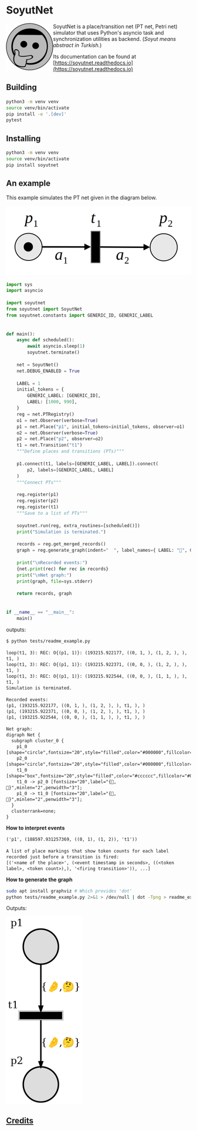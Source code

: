 # SoyutNet

<img align="left" width="128" height="128" src="https://raw.githubusercontent.com/dmrokan/soyutnet/main/docs/source/_static/soyutnet_logo.png">

SoyutNet is a place/transition net (PT net, Petri net) simulator
that uses Python's asyncio task and synchronization utilities as
backend. (*Soyut means abstract in Turkish.*)

Its documentation can be found at [https://soyutnet.readthedocs.io](https://soyutnet.readthedocs.io)

## Building

```bash
python3 -m venv venv
source venv/bin/activate
pip install -e '.[dev]'
pytest
```

## Installing

```bash
python3 -m venv venv
source venv/bin/activate
pip install soyutnet
```

## An example

This example simulates the PT net given in the diagram below.

![PT net example](https://raw.githubusercontent.com/dmrokan/soyutnet/main/docs/source/_static/images/first_example_T0.png "PT net example")

```python
import sys
import asyncio

import soyutnet
from soyutnet import SoyutNet
from soyutnet.constants import GENERIC_ID, GENERIC_LABEL


def main():
    async def scheduled():
        await asyncio.sleep(1)
        soyutnet.terminate()

    net = SoyutNet()
    net.DEBUG_ENABLED = True

    LABEL = 1
    initial_tokens = {
        GENERIC_LABEL: [GENERIC_ID],
        LABEL: [1000, 990],
    }
    reg = net.PTRegistry()
    o1 = net.Observer(verbose=True)
    p1 = net.Place("p1", initial_tokens=initial_tokens, observer=o1)
    o2 = net.Observer(verbose=True)
    p2 = net.Place("p2", observer=o2)
    t1 = net.Transition("t1")
    """Define places and transitions (PTs)"""

    p1.connect(t1, labels=[GENERIC_LABEL, LABEL]).connect(
        p2, labels=[GENERIC_LABEL, LABEL]
    )
    """Connect PTs"""

    reg.register(p1)
    reg.register(p2)
    reg.register(t1)
    """Save to a list of PTs"""

    soyutnet.run(reg, extra_routines=[scheduled()])
    print("Simulation is terminated.")

    records = reg.get_merged_records()
    graph = reg.generate_graph(indent="  ", label_names={ LABEL: "🤔", GENERIC_LABEL: "🤌" })

    print("\nRecorded events:")
    {net.print(rec) for rec in records}
    print("\nNet graph:")
    print(graph, file=sys.stderr)

    return records, graph


if __name__ == "__main__":
    main()
```

outputs:

```
$ python tests/readme_example.py

loop(t1, 3): REC: O{(p1, 1)}: (193215.922177, ((0, 1, ), (1, 2, ), ), t1, ) 
loop(t1, 3): REC: O{(p1, 1)}: (193215.922371, ((0, 0, ), (1, 2, ), ), t1, ) 
loop(t1, 3): REC: O{(p1, 1)}: (193215.922544, ((0, 0, ), (1, 1, ), ), t1, ) 
Simulation is terminated.

Recorded events:
(p1, (193215.922177, ((0, 1, ), (1, 2, ), ), t1, ), ) 
(p1, (193215.922371, ((0, 0, ), (1, 2, ), ), t1, ), ) 
(p1, (193215.922544, ((0, 0, ), (1, 1, ), ), t1, ), ) 

Net graph:
digraph Net {
  subgraph cluster_0 {
    p1_0 [shape="circle",fontsize="20",style="filled",color="#000000",fillcolor="#dddddd",label="",xlabel="p1",height="1",width="1",penwidth=3];
    p2_0 [shape="circle",fontsize="20",style="filled",color="#000000",fillcolor="#dddddd",label="",xlabel="p2",height="1",width="1",penwidth=3];
    t1_0 [shape="box",fontsize="20",style="filled",color="#cccccc",fillcolor="#000000",label="",xlabel="t1",height="0.25",width="1.25",penwidth=3];
    t1_0 -> p2_0 [fontsize="20",label="{🤌,🤔}",minlen="2",penwidth="3"];
    p1_0 -> t1_0 [fontsize="20",label="{🤌,🤔}",minlen="2",penwidth="3"];
  }
  clusterrank=none;
}
```

**How to interpret events**

```
('p1', (188597.931257369, ((0, 1), (1, 2)), 't1'))

A list of place markings that show token counts for each label recorded just before a transition is fired:
[('<name of the place>', (<event timestamp in seconds>, ((<token label>, <token count>),), '<firing transition>')), ...]
```

**How to generate the graph**

```bash
sudo apt install graphviz # Which provides 'dot'
python tests/readme_example.py 2>&1 > /dev/null | dot -Tpng > readme_example.png
```

Outputs:

![PT net graph](https://raw.githubusercontent.com/dmrokan/soyutnet/main/docs/source/_static/images/first_example.png "PT net graph")

## [Credits](https://github.com/dmrokan/soyutnet/blob/main/docs/source/credits.rst)
